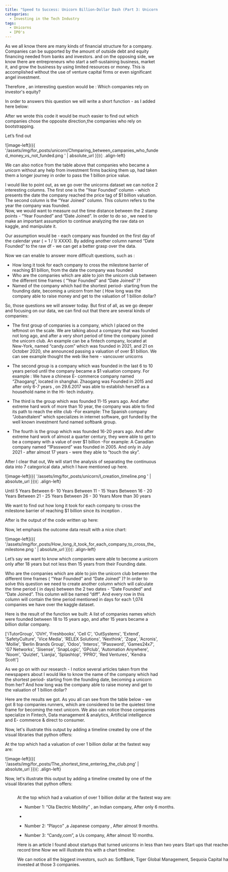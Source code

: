 ```yaml
---
title: "Speed to Success: Unicorn Billion-Dollar Dash (Part 3: Unicorn Companies Series)"
categories:
  - Investing in the Tech Industry
tags:
  - Unicorns
  - IPO's
---
```


As we all know there are many kinds of financial structure for a company. Companies can be supported by the amount of outside debt and equity financing needed from banks and investors. and on the opposing side,  we know there are entrepreneurs who start a self-sustaining business, market it, and grow the business by using limited resources or money. This is accomplished without the use of venture capital firms or even significant angel investment.

Therefore , an interesting question would be : 
Which companies rely on investor's equity?

In order to answers this question we will write a short function - as I added here below:

<script src="https://gist.github.com/AnalyticsForPleasure/6bbbe56c66075ae6fb4ee46c4d4735a9.js"></script>


After we wrote this code it would be much easier to find out which companies chose  the opposite direction,the companies who rely on bootstrapping.

Let’s find out

<script src="https://gist.github.com/AnalyticsForPleasure/0c4d838acd93427ff4d6f6ae0783b4e4.js"></script>



![image-left]({{ '/assets/img/for_posts/unicorn/Chmparing_between_campanies_who_funded_money_vs_not_funded.png
' | absolute_url }}){: .align-left} 


We can also notice from the table above that companies who became a unicorn without any help from investment firms backing them up,  had taken them a longer journey in order to pass the 1 billion price value.



I would like to point out, as we go over the unicorns dataset we can notice 2 interesting  columns. 
The first one  is the “Year Founded” column - which presents the date the company reached the price tag of $1 billion valuation.
The second column is the “Year Joined” column. This column  refers to the year the company was founded.  
Now, we would want to measure out the time distance between the  2 stamp points - “Year Founded” and “Date Joined”. In order to do so , we need to make an important assumption to continue analyzing the raw data on kaggle,  and manipulate it.
 
Our assumption would be - each company was founded on the first day of the calendar year  ( =  1 / 1/ XXXX). By adding another column named “Date Founded” to the raw df - we can get a better grasp over the data. 

Now we can enable to answer more difficult questions, such as :
* How long it took for each company to cross the milestone barrier of reaching $1 billion, from the date the company was founded
* Who are the companies which are able to join the unicorn club between the different time frames ( “Year Founded” and “Date Joined” )?
* Named of the company which had the shortest period- starting from the founding date,  becoming a unicorn from her
( How long was the company able to raise money and get to the valuation of 1 billion dollar?





So, those questions we will answer today. 
But first of all, as we go deeper and focusing on our data, we can find out that there are several kinds of companies:
  
* The first group of companies is a company, which I placed on the leftmost on the scale. We are talking about a company that was founded  not long ago, and after a very short period of time the company joined the unicorn club. An example can be a fintech company, located at New-York,  named “candy.com”  which was founded in 2021, and  21 on October 2020, she announced passing a valuation of over $1 billion.
We can see example thought the web like here - vancouver unicorns

* The second group is a company which was founded in the last 6 to 10 years period  until the company  became a $1 valuation company.
For example : We have a chinese E- commerce  company named “Zhaogang”, located in shanghai. Zhaogang was  Founded in 2015 and after only 6-7 years , on 29.6.2017  was able to establish herself as a household name in the Hi- tech industry.


* The third is the group which was founded 11-15 years ago. And after extreme hard work of more than 10 year, the company was able to find its path to reach the elite club -For example: The Spanish company “Jobandtalent”  which specializes in internet software, got funded by the well known investment fund named softbank group.   
  
 * The fourth is the group which was founded 16-20 years ago. And after extreme hard work of almost a quarter century, they were able to get to be a company with a value of over $1 billion -For example: A Canadian company named “1Password” was founded in 2005. And only in July 2021 - after almost 17 years - were they able to “touch the sky”.




After I clear that out, We will start the analysis of separating the continuous data into 7 categorical data ,which I have mentioned up here.


![image-left]({{ '/assets/img/for_posts/unicorn/I_creation_timeline.png
' | absolute_url }}){: .align-left} 



<script src="https://gist.github.com/AnalyticsForPleasure/3420803356e7b3be4fbb7649ff828413.js"></script>



Until 5 Years
Between 6- 10 Years 
Between 11 - 15 Years
Between 16 - 20 Years
Between 21 - 25 Years
Between 26 - 30 Years
More than 30 years


We want to find out how long it took for each company to cross the milestone barrier of reaching $1 billion since its inception .

<script src="https://gist.github.com/AnalyticsForPleasure/ebc8a957a289803caa908fbed3ea3f1a.js"></script>

After is the output of the code written up here:

Now, let emphasis the outcome data result with a nice chart:

![image-left]({{ '/assets/img/for_posts/How_long_it_took_for_each_company_to_cross_the_milestone.png
' | absolute_url }}){: .align-left} 


Let’s say we want to know which companies were able to become a unicorn only after 18 years but not less then 15 years from their Founding date.

Who are the companies which are able to join the unicorn club between the different time frames ( “Year Founded” and “Date Joined” )?
In order to solve this question we need to create another column which will calculate the time period ( in days) between the 2 two dates - “Date Founded” and “Date Joined”. This column will be named “diff”. And every row in this column will contain the time period mentioned in days for each  1,074 companies we have over the kaggle dataset.

<script src="https://gist.github.com/AnalyticsForPleasure/4cfccdded42d86836b00cd114508a488.js"></script>


Here is the result of the function we built: 
A list of companies names which were founded between 18 to 15 years ago, and after 15 years became a billion dollar company.

['iTutorGroup', 'OVH', 'Freshbooks', 'Cell C', 'OutSystems', 'Extend', 'SafetyCulture', 'Vice Media', 'RELEX Solutions', 'Nexthink', 'Zopa', 'Acronis', 'Mollie', 'Berlin Brands Group', 'Odoo', 'Interos', '1Password', 'Games24x7', 'G7 Networks', 'Sisense', 'SnapLogic', 'GPclub', 'Automation Anywhere', 'Noom', 'Quizlet', 'Lianjia', 'Splashtop', 'PPRO', 'Red Ventures', 'Kendra Scott']


As we go on with our research - I notice several articles taken from the newspapers about 
I would like to know the name of the company which had the shortest period- starting from the founding date,  becoming a unicorn from her? And how long was the company able to raise money and get to the valuation of 1 billion dollar?


<script src="https://gist.github.com/AnalyticsForPleasure/b302be80324d81baf8be98b203c152c9.js"></script>

Here are the results we got. As you all  can see from the table below - we got 8 top companies runners,  which are considered to be the quietest time frame for becoming the next unicorn.
We also can notice those companies specialize in Fintech, Data management & analytics, Artificial intelligence and E- commerce  & direct to consumer.




Now, let's illustrate this output by adding a timeline created by one of the visual libraries that python offers: 

At the top which had a valuation of over 1 billion dollar at the fastest way are: 

![image-left]({{ '/assets/img/for_posts/The_shortest_time_entering_the_club.png' | absolute_url }}){: .align-left}

Now, let's illustrate this output by adding a timeline created by one of the visual libraries that python offers: 

<figure style="width: 800px">
<img src="{{ '/assets/img/for_posts/Companies_which_became_unicorn_in_the_shortest_period_of_time_new.png' | absolute_url }}" class="align-center" alt="">







At the top which had a valuation of over 1 billion dollar at the fastest way are:



* Number 1: “Ola Electric Mobility” , an Indian company,  After only  6 months.
* 

* Number 2: “Playco” ,a Japanese company , After almost 9 months.


* Number 3: “Candy,com”, a Us company, After almost 10 months.



Here is an article I found about 
startups that turned unicorns in less than two years
Start ups that reached 1 billion in record time
Now we will illustrate this with a chart timeline:



We can notice all the biggest investors, such as: SoftBank, Tiger Global Management, Sequoia Capital have been invested at those 3 companies. 
